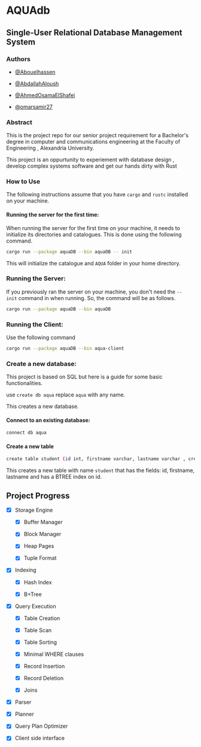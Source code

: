 # AQUAdb

## Single-User Relational Database Management System

### Authors

- [@Abouelhassen](https://github.com/Abouelhassen)

- [@AbdallahAloush](https://github.com/AbdallahAloush)

- [@AhmedOsamaElShafei](https://github.com/AhmedOsamaElShafei)

- [@omarsamir27](https://github.com/omarsamir27)

### Abstract

This is the project repo for our senior project requirement for a Bachelor's degree in computer and communications engineering at the Faculty of Engineering , Alexandria University.

This project is an oppurtunity to experiement with database design , develop complex systems software and get our hands dirty with Rust

### How to Use

The following instructions assume that you have `cargo` and `rustc` installed on your machine.

#### Running the server for the first time:

When running the server for the first time on your machine, it needs to initialize its directories and catalogues. This is done using the following command.

```bash
cargo run --package aquaDB --bin aquaDB -- init
```

This will initialize the catalogue and `AQUA` folder in your home directory.

### Running the Server:

If you previously ran the server on your machine, you don't need the `-- init` command in when running. So,  the command will be as follows.

```bash
cargo run --package aquaDB --bin aquaDB 
```

### Running the Client:

Use the following command

```bash
cargo run --package aquaDB --bin aqua-client
```

### Create a new database:

This project is based on SQL but here is a guide for some basic functionalities.

use `create db aqua` replace `aqua` with any name.

This creates a new database.

#### Connect to an existing database:

```bash
connect db aqua
```

#### Create a new table

```bash
create table student (id int, firstname varchar, lastname varchar , create index btree s_id on (id))
```

This creates a new table with name `student` that has the fields: id, firstname, lastname and has a BTREE index on id.



## Project Progress

- [x] Storage Engine
  
  - [x] Buffer Manager
  
  - [x] Block Manager
  
  - [x] Heap Pages
  
  - [x] Tuple Format

- [x] Indexing
  
  - [x] Hash Index
  
  - [x] B+Tree

- [x] Query Execution
  
  - [x] Table Creation 
  
  - [x] Table Scan
  
  - [x] Table Sorting
  
  - [x] Minimal WHERE clauses
  
  - [x] Record Insertion
  
  - [x] Record Deletion
  
  - [x] Joins

- [x] Parser

- [x] Planner

- [x] Query Plan Optimizer

- [x] Client side interface

